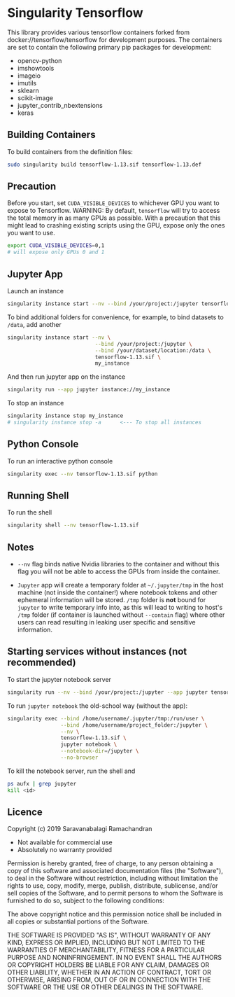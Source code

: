 # Singularity Tensorflow
This library provides various tensorflow containers forked from docker://tensorflow/tensorflow for development purposes.
The containers are set to contain the following primary pip packages for development:
- opencv-python
- imshowtools
- imageio
- imutils
- sklearn
- scikit-image
- jupyter_contrib_nbextensions
- keras

## Building Containers

To build containers from the definition files:

```sh
sudo singularity build tensorflow-1.13.sif tensorflow-1.13.def
```

## Precaution

Before you start, set `CUDA_VISIBLE_DEVICES` to whichever GPU you want to expose to Tensorflow. WARNING: By default, `tensorflow` will try to access the total memory in as many GPUs as possible. With a precaution that this might lead to crashing existing scripts using the GPU, expose only the ones you want to use.

```sh
export CUDA_VISIBLE_DEVICES=0,1
# will expose only GPUs 0 and 1
```

## Jupyter App

Launch an instance

```sh
singularity instance start --nv --bind /your/project:/jupyter tensorflow-1.13.sif my_instance
```

To bind additional folders for convenience, for example, to bind datasets to `/data`, add another

```sh
singularity instance start --nv \
                            --bind /your/project:/jupyter \
                            --bind /your/dataset/location:/data \
                            tensorflow-1.13.sif \
                            my_instance
```

And then run jupyter app on the instance

```sh
singularity run --app jupyter instance://my_instance
```

To stop an instance

```sh
singularity instance stop my_instance
# singularity instance stop -a      <--- To stop all instances
```

## Python Console

To run an interactive python console

```sh
singularity exec --nv tensorflow-1.13.sif python
```

## Running Shell

To run the shell

```sh
singularity shell --nv tensorflow-1.13.sif
```

## Notes

- `--nv` flag binds native Nvidia libraries to the container and without this flag you will not be able to access the GPUs from inside the container.

- `Jupyter` app will create a temporary folder at `~/.jupyter/tmp` in the host machine (not inside the container!) where notebook tokens and other ephemeral information will be stored. `/tmp` folder is **not** bound for `jupyter` to write temporary info into, as this will lead to writing to host's `/tmp` folder (if container is launched without `--contain` flag) where other users can read resulting in leaking user specific and sensitive information.

## Starting services without instances (not recommended)

To start the jupyter notebook server

```sh
singularity run --nv --bind /your/project:/jupyter --app jupyter tensorflow-1.13.sif
```

To run `jupyter notebook` the old-school way (without the app):

```sh
singularity exec --bind /home/username/.jupyter/tmp:/run/user \
                 --bind /home/username/project_folder:/jupyter \
                 --nv \
                 tensorflow-1.13.sif \
                 jupyter notebook \
                 --notebook-dir=/jupyter \
                 --no-browser
```

To kill the notebook server, run the shell and

```sh
ps aufx | grep jupyter
kill <id>
```

## Licence

Copyright (c) 2019 Saravanabalagi Ramachandran

- Not available for commercial use
- Absolutely no warranty provided

Permission is hereby granted, free of charge, to any person obtaining a copy of this software and associated documentation files (the "Software"), to deal in the Software without restriction, including without limitation the rights to use, copy, modify, merge, publish, distribute, sublicense, and/or sell copies of the Software, and to permit persons to whom the Software is furnished to do so, subject to the following conditions:

The above copyright notice and this permission notice shall be included in all copies or substantial portions of the Software.

THE SOFTWARE IS PROVIDED "AS IS", WITHOUT WARRANTY OF ANY KIND, EXPRESS OR IMPLIED, INCLUDING BUT NOT LIMITED TO THE WARRANTIES OF MERCHANTABILITY, FITNESS FOR A PARTICULAR PURPOSE AND NONINFRINGEMENT. IN NO EVENT SHALL THE AUTHORS OR COPYRIGHT HOLDERS BE LIABLE FOR ANY CLAIM, DAMAGES OR OTHER LIABILITY, WHETHER IN AN ACTION OF CONTRACT, TORT OR OTHERWISE, ARISING FROM, OUT OF OR IN CONNECTION WITH THE SOFTWARE OR THE USE OR OTHER DEALINGS IN THE SOFTWARE.
